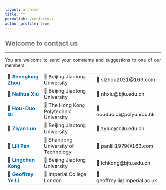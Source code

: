 ```yaml
---
layout: archive
title: ""   
permalink: /contactus/
author_profile: true
---
```


<style>
a:link {
  text-decoration: none;
}

a:visited {
  text-decoration: none;
}

a:hover {
  text-decoration: underline;
}

a:active {
  text-decoration: underline;
}
</style>


##  <span style="color:#777777"> Welcome to contact us </span> 
---
 
<div style="text-align:justify">  
You are welcome to send your comments and suggestions to one of our members:
</div>

<p style="line-height: 2;"></p>
      
<!--| People |  Affiliation  |  Email  |-->
||||
| :---   |   :---       |  :--- |
|👨 <a style="font-size: 16px; font-weight: bold;color:#006DB0" href="https://shenglongzhou.github.io/" target="_blank"> Shenglong Zhou</a> | 🏫 Beijing Jiaotong University  | 📧 slzhou2021@163.com |
|👨 <a style="font-size: 16px; font-weight: bold;color:#006DB0" href="https://faculty.bjtu.edu.cn/6336/" target="_blank"> Naihua Xiu</a> | 🏫 Beijing Jiaotong University | 📧 nhxiu@bjtu.edu.cn |
|👨 <a style="font-size: 16px; font-weight: bold;color:#006DB0" href="https://www.polyu.edu.hk/ama/profile/hdqi/hdqi.html" target="_blank"> Hou-Duo Qi</a> | 🏫 The Hong Kong Polytechnic University | 📧 houduo.qi@polyu.edu.hk |
|👩 <a style="font-size: 16px; font-weight: bold;color:#006DB0" href="https://faculty.bjtu.edu.cn/8525/" target="_blank"> Ziyan Luo</a> | 🏫 Beijing Jiaotong University | 📧 zyluo@bjtu.edu.cn |
|👩  <a style="font-size: 16px; font-weight: bold;color:#006DB0" href="https://sci.sdut.edu.cn/_t832/2018/1129/c5856a253869/page.htm" target="_blank"> Lili Pan</a> | 🏫 Shandong University of Technology | 📧 panlili1979@163.com|
|👨 <a style="font-size: 16px; font-weight: bold;color:#006DB0" href="https://faculty.bjtu.edu.cn/8316//" target="_blank"> Lingchen Kong</a> | 🏫 Beijing Jiaotong University | 📧 lchkong@bjtu.edu.cn |
|👨<a style="font-size: 16px; font-weight: bold;color:#006DB0" href="https://profiles.imperial.ac.uk/geoffrey.li/" target="_blank"> Geoffrey Ye Li</a> | 🏫 Imperial College London | 📧 geoffrey.li@imperial.ac.uk |


<!--
- <a style="font-size: 16px; font-weight: bold;color:#006DB0" href="https://shenglongzhou.github.io/" target="_blank">Shenglong Zhou</a> - Beijing Jiaotong University, slzhou2021@163.com.
- <a style="font-size: 16px; font-weight: bold;color:#006DB0" href="https://faculty.bjtu.edu.cn/6336/" target="_blank">Naihua Xiu</a> -  Beijing Jiaotong University, nhxiu@bjtu.edu.cn.
- <a style="font-size: 16px; font-weight: bold;color:#006DB0" href="https://www.polyu.edu.hk/ama/profile/hdqi/hdqi.html" target="_blank">Hou-Duo Qi</a> - The Hong Kong Polytechnic University, houduo.qi@polyu.edu.hk.
- <a style="font-size: 16px; font-weight: bold;color:#006DB0" href="https://faculty.bjtu.edu.cn/8525/" target="_blank">Ziyan Luo</a> - Beijing Jiaotong University, zyluo@bjtu.edu.cn.
- <a style="font-size: 16px; font-weight: bold;color:#006DB0" href="https://sci.sdut.edu.cn/_t832/2018/1129/c5856a253869/page.htm" target="_blank">Lili Pan</a> - Shandong University of Technology,  panlili1979@163.com.
- <a style="font-size: 16px; font-weight: bold;color:#006DB0" href="https://faculty.bjtu.edu.cn/8316//" target="_blank">Lingchen Kong</a> - Beijing Jiaotong University, lchkong@bjtu.edu.cn.
- <a style="font-size: 16px; font-weight: bold;color:#006DB0" href="https://profiles.imperial.ac.uk/geoffrey.li/" target="_blank">Geoffrey Ye Li</a> - Imperial College London, geoffrey.li@imperial.ac.uk.


<p style="line-height: 2;"></p>

   <table border="2" width="0.5">
      <tr>
        <td style="width:2%" align="left"> <a style="font-size: 16px; font-weight: bold;color:#006DB0" href="https://shenglongzhou.github.io/" target="_blank"> Shenglong Zhou</a> </td>
        <td style="width:5%" align="left"> <span style="font-size: 17px"> Beijing Jiaotong University </span>  </td>
        <td style="width:5%" align="left"> <span style="font-size: 17px"> slzhou2021@163.com </span> </td> 
      </tr>
      <tr>
        <td style="width:2%" align="left"> <a style="font-size: 16px; font-weight: bold;color:#006DB0" href="https://faculty.bjtu.edu.cn/6336/" target="_blank"> Naihua Xiu</a> </td>
        <td style="width:5%" align="left"> <span style="font-size: 17px"> Beijing Jiaotong University </span> </td>
        <td style="width:5%" align="left"> <span style="font-size: 17px"> nhxiu@bjtu.edu.cn </span> </td> 
      </tr>
      <tr>
        <td style="width:2%" align="left"> <a style="font-size: 16px; font-weight: bold;color:#006DB0" href="https://www.polyu.edu.hk/ama/profile/hdqi/hdqi.html" target="_blank"> Hou-Duo Qi</a> </td>
        <td style="width:5%" align="left"> <span style="font-size: 17px"> The Hong Kong Polytechnic University </span> </td>
        <td style="width:5%" align="left"> <span style="font-size: 17px"> houduo.qi@polyu.edu.hk </span> </td> 
      </tr>
      <tr>
        <td style="width:2%" align="left"> <a style="font-size: 16px; font-weight: bold;color:#006DB0" href="https://faculty.bjtu.edu.cn/8525/" target="_blank"> Ziyan Luo</a> </td>
        <td style="width:5%" align="left"> <span style="font-size: 18px"> Beijing Jiaotong University </span> </td>
        <td style="width:5%" align="left"> <span style="font-size: 18px"> zyluo@bjtu.edu.cn </span> </td> 
       </tr>
       <tr>
        <td style="width:2%" align="left"> <a style="font-size: 16px; font-weight: bold;color:#006DB0" href="https://sci.sdut.edu.cn/_t832/2018/1129/c5856a253869/page.htm" target="_blank"> Lili Pan</a> </td>
        <td style="width:5%" align="left"> <span style="font-size: 17px"> Shandong University of Technology </span> </td>
        <td style="width:5%" align="left"> <span style="font-size: 17px"> panlili1979@163.com </span> </td> 
      </tr>
      <tr>
        <td style="width:2%" align="left"> <a style="font-size: 16px; font-weight: bold;color:#006DB0" href="https://faculty.bjtu.edu.cn/8316//" target="_blank"> Lingchen Kong</a> </td>
        <td style="width:5%" align="left"> <span style="font-size: 17px">  Beijing Jiaotong University </span> </td>
        <td style="width:5%" align="left"> <span style="font-size: 17px">  lchkong@bjtu.edu.cn </span> </td> 
      </tr>
      <tr>
        <td style="width:2%" align="left"> <a style="font-size: 16px; font-weight: bold;color:#006DB0" href="https://profiles.imperial.ac.uk/geoffrey.li/" target="_blank"> Geoffrey Ye Li</a> </td>
        <td style="width:5%" align="left"> <span style="font-size: 17px"> Imperial College London </span> </td>
        <td style="width:5%" align="left"> <span style="font-size: 17px"> geoffrey.li@imperial.ac.uk </span> </td> 
      </tr>
      </table> 
-->

